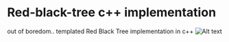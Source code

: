 # Red-black-tree c++ implementation
out of boredom.. templated Red Black Tree implementation in c++ 
![Alt text](http://scottlobdell.me/wp-content/uploads/2016/02/rb.jpg "Optional title")
